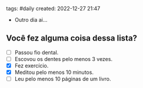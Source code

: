 tags: #daily
created: 2022-12-27 21:47

- Outro dia ai...

## Você fez alguma coisa dessa lista?
- [ ] Passou fio dental.
- [ ] Escovou os dentes pelo menos 3 vezes.
- [x] Fez exercício.
- [x] Meditou pelo menos 10 minutos.
- [ ] Leu pelo menos 10 páginas de um livro.